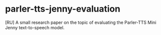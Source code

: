 # parler-tts-jenny-evaluation
[RU] A small research paper on the topic of evaluating the Parler-TTS Mini Jenny text-to-speech model.

